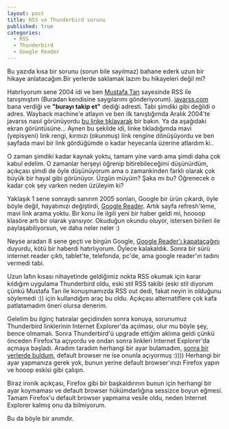 ```yaml
---
layout: post
title: RSS ve Thunderbird sorunu
published: true
categories:
  - RSS
  - Thunderbird
  - Google Reader
---
```


Bu yazıda kısa bir sorunu (sorun bile sayılmaz) bahane ederk uzun bir hikaye anlatacağım.Bir yerlerde saklamak lazım bu hikayeleri değil mi?

Hatırlıyorum sene 2004 idi ve ben [Mustafa Tan](http://www.iphoneturkey.com/) sayesinde RSS ile tanışmıştım (Buradan kendisine saygılarımı gönderiyorum). [javarss.com](http://www.javarss.com/) bana verdiği ve **"burayı takip et"** dediği adresti. Tabi şimdiki gibi değildi o adres. Wayback machine'e atlayın ve ben ilk tanıştığımda Aralık 2004'te javarss nasıl görünüyordu [bu linke tıklayarak](https://web.archive.org/web/20041229082614/http://www.javarss.com/) bir bakın. Ya da aşağıdaki ekran görüntüsüne... Aynen bu şekilde idi, linke tıkladığımda mavi (yepisyeni) link rengi, kırmızı (okunmuş) link rengine dönüşüyordu ve ben sayfada mavi bir link gördüğümde o kadar heyecanla üzerine atlardım ki.. 

O zaman şimdiki kadar kaynak yoktu, tamam yine vardı ama şimdi daha çok kabul edelim. O zamanlar herşeyi öğrenip bitirebileceğimi düşünürdüm, açıkçası şimdi de öyle düşünüyorum ama o zamankinden farklı olarak çok büyük bir hayal gibi görünüyor. Üzgün müyüm? Şaka mı bu? Öğrenecek o kadar çok şey varken neden üzüleyim ki?

Yaklaşık 1 sene sonraydı sanırım 2005 sonları, Google bir ürün çıkardı, öyle böyle değil, hayatımızı değiştirdi, [Google Reader](https://en.wikipedia.org/wiki/Google_Reader). Artık sayfa refresh'leme, mavi link arama yoktu. Bir konu ile ilgili yeni bir haber geldi mi, hoooop klasöre artı bir olarak yansıyor. Okuduğun okundu oluyor, istersen birileri ile paylaşabiliyorsun, ve daha neler neler :)

Neyse aradan 8 sene geçti ve birgün Google, [Google Reader'ı kapatacağını](http://googlereader.blogspot.com.tr/2013/07/a-final-farewell.html) duyurdu, kötü bir haberdi hatırlıyorum. Öylece kalakaldık. Sonra bir sürü internet reader çıktı, tablet'te, telefonda, pc'de, ama google reader'ın tadını vermedi tabi.

Uzun lafın kısası nihayetinde geldiğimiz nokta RSS okumak için karar kıldığım uygulama Thunderbird oldu, eski stil RSS takibi (eski stil diyorum çünkü Mustafa Tan ile konuşmamızda RSS out dedi, fakat neyin in olduğunu söylemedi :)) için kullandığım araç bu oldu. Açıkçası alternatiflere çok kafa patlatamadım öneri olursa denerim.

Gelelim bu ilginç hatıralar geçidinden sonra konuya, sorunumuz Thunderbird linklerinin Internet Explorer'da açılması, olur mu böyle şey, bence olmamalı. Sonra Thunderbird'ü upgrade ettiğim aklıma geldi çünkü önceden Firefox'ta açıyordu ve ondan sonra linkleri Internet Explorer'da açmaya başladı. Aradım taradım herhangi bir ayar bulamadım, [sonra bir yerlerde buldum](http://forums.mozillazine.org/viewtopic.php?f=39&t=509509), default browser ne ise onunla açıyormuş :)))) Herhangi bir ayar yapmanıza gerek yok, bunun yerine default browser'ınızı Firefox yapın ve hooop eskisi gibi çalışın.

Biraz ironik açıkçası, Firefox gibi bir başkaldırının bunun için herhangi bir ayar koymaması ve default browser hükümdarlığına sessizce boyun eğmesi. Tamam Firefox'u default browser yapmama vesile oldu, neden Internet Explorer kalmış onu da bilmiyorum.

Bu da böyle bir anımdır.
